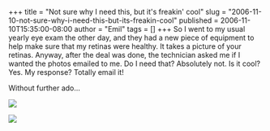 +++
title = "Not sure why I need this, but it's freakin' cool"
slug = "2006-11-10-not-sure-why-i-need-this-but-its-freakin-cool"
published = 2006-11-10T15:35:00-08:00
author = "Emil"
tags = []
+++
So I went to my usual yearly eye exam the other day, and they had a new
piece of equipment to help make sure that my retinas were healthy. It
takes a picture of your retinas. Anyway, after the deal was done, the
technician asked me if I wanted the photos emailed to me. Do I need
that? Absolutely not. Is it cool? Yes. My response? Totally email it!  
  
Without further ado...  
  
[![](../images/thumbnails/2006-11-10-not-sure-why-i-need-this-but-its-freakin-cool-Left-20061108%40111517.jpg)](../images/2006-11-10-not-sure-why-i-need-this-but-its-freakin-cool-Left-20061108%40111517.jpg)  
  
[![](../images/thumbnails/2006-11-10-not-sure-why-i-need-this-but-its-freakin-cool-Right-20061108%40111450.jpg)](../images/2006-11-10-not-sure-why-i-need-this-but-its-freakin-cool-Right-20061108%40111450.jpg)
